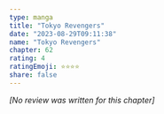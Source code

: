 ```yaml
---
type: manga
title: "Tokyo Revengers"
date: "2023-08-29T09:11:38"
name: "Tokyo Revengers"
chapter: 62
rating: 4
ratingEmoji: ⭐️⭐️⭐️⭐️
share: false
---
```


*[No review was written for this chapter]*
